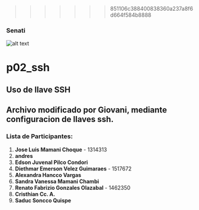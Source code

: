 >>>>>>> 851106c388400838360a237a8f6d664f584b8888
### Senati
![alt text](https://www.senati.edu.pe/sites/all/themes/senati_theme/img/logo.svg)
# p02_ssh
## Uso de llave SSH
## Archivo modificado por Giovani, mediante configuracion de llaves ssh.
### **Lista de Participantes:**

1. **Jose Luis Mamani Choque** - 1314313
2. **andres**
3. **Edson Juvenal Pilco Condori**
4. **Diethmar Emerson Velez Guimaraes** - 1517672
5. **Alexandra Hancco Vargas**
6. **Sandra Vanessa Mamani Chambi**
7. **Renato Fabrizio Gonzales Olazabal** - 1462350
8. **Cristhian Cc. A.**
9. **Saduc Soncco Quispe**

